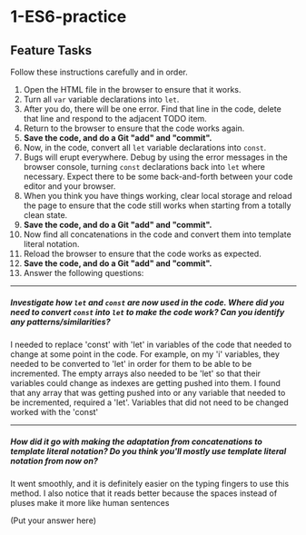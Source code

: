 # 1-ES6-practice

## Feature Tasks

Follow these instructions carefully and in order.

1. Open the HTML file in the browser to ensure that it works.
2. Turn all `var` variable declarations into `let`.
3. After you do, there will be one error. Find that line in the code, delete that line and respond to the adjacent TODO item.
4. Return to the browser to ensure that the code works again.
5. **Save the code, and do a Git "add" and "commit".**
6. Now, in the code, convert all `let` variable declarations into `const`.
7. Bugs will erupt everywhere. Debug by using the error messages in the browser console, turning `const` declarations back into `let` where necessary. Expect there to be some back-and-forth between your code editor and your browser.
8. When you think you have things working, clear local storage and reload the page to ensure that the code still works when starting from a totally clean state.
9. **Save the code, and do a Git "add" and "commit".**
10. Now find all concatenations in the code and convert them into template literal notation.
11. Reload the browser to ensure that the code works as expected.
12. **Save the code, and do a Git "add" and "commit".**
13. Answer the following questions:

---

##### Investigate how `let` and `const` are now used in the code. Where did you need to convert `const` into `let` to make the code work? Can you identify any patterns/similarities?

I needed to replace 'const' with 'let' in variables of the code that needed to change at some point in the code. For example, on my 'i' variables, they needed to be converted to 'let' in order for them to be able to be incremented. The empty arrays also needed to be 'let' so that their variables could change as indexes are getting pushed into them. I found that any array that was getting pushed into or any variable that needed to be incremented, required a 'let'. Variables that did not need to be changed worked with the 'const'

---

##### How did it go with making the adaptation from concatenations to template literal notation? Do you think you'll mostly use template literal notation from now on?
It went smoothly, and it is definitely easier on the typing fingers to use this method. I also notice that it reads better because the spaces instead of pluses make it more like human sentences

(Put your answer here)
